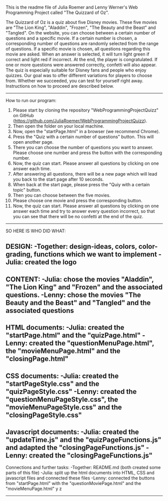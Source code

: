 This is the readme file of Julia Roemer and Lenny Werner's Web Programming Project called "The Quizzard of Oz". 

The Quizzard of Oz is a quiz about five Disney movies. These five movies are "The Lion King", "Aladdin", "Frozen", "The Beauty and the Beast" and "Tangled". On the website, you can choose between a certain number of questions and a specific movie. If a certain number is chosen, a corresponding number of questions are randomly selected from the range of questions. If a specific movie is chosen, all questions regarding this movie are asked. When an answer is selected, it will turn light green if correct and light red if incorrect. At the end, the player is congratulated. If one or more questions were answered correctly, confetti will also appear.
The quiz is especially suitable for Disney fans and people who enjoy quizzes.
Our goal was to offer different variations for players to choose from. Whether we succeeded, you can test for yourself right away. Instructions on how to proceed are described below.

---------------------------------------------------------------------------------------------------------------------------

How to run our program:

1) Please start by cloning the repository "WebProgrammingProjectQuizz" on GitHub (https://github.com/JuliaRoemer/WebProgrammingProjectQuizz).
2) Then open the folder on your local machine.
3) Now, open the "startPage.html" in a browser (we recommend Chrome).
4) Press the "Quiz with a certain number of questions" button. This will open another page.
5) There you can choose the number of questions you want to answer. Please choose one number and press the button with the corresponding number.
6) Now, the quiz can start. Please answer all questions by clicking on one answer each time.
7) After answering all questions, there will be a new page which will lead you back to the start page after 10 seconds.
8) When back at the start page, please press the "Quiy with a certain topic" button.
9) Then you can choose between the five movies.
10) Please choose one movie and press the corresponding button.
11) Now, the quiz can start. Please answer all questions by clicking on one answer each time and try to answer every question incorrect, so that you can see that there will be no confetti at the end of the quiz.

---------------------------------------------------------------------------------------------------------------------------

SO HERE IS WHO DID WHAT:

DESIGN:
-Together: design-ideas, colors, color-grading, functions which we want to implement
-Julia: created the logo
-------------------------------------------------------------------------------------------------------------------------
CONTENT:
-Julia: chose the movies "Aladdin", "The Lion King" and "Frozen" and the associated questions.
-Lenny: chose the movies "The Beauty and the Beast" and "Tangled" and the associated questions
-------------------------------------------------------------------------------------------------------------------------
HTML documents:
-Julia: created the "startPage.html" and the "quizPage.html"
-Lenny: created the "questionMenuPage.html", the "movieMenuPage.html" and the "closingPage.html"
-------------------------------------------------------------------------------------------------------------------------
CSS documents:
-Julia: created the "startPageStyle.css" and the "quizPageStyle.css" 
-Lenny: created the "questionMenuPageStyle.css", the "movieMenuPageStyle.css" and the "closingPageStyle.css"
-------------------------------------------------------------------------------------------------------------------------
Javascript documents:
-Julia: created the "updateTime.js" and the "quizPageFunctions.js" and adapted the "closingPageFunctions.js"
-Lenny: created the "closingPageFunctions.js"
--------------------------------------------------------------------------------------------------------------------------
Connections and further tasks:
-Together: README.md (both created some parts of this file)
-Julia: split up the html documents into HTML, CSS and javascript files and connected these files
-Lenny: connected the buttons from "startPage.html" with the "questionMoviePage.html" and the "movieMenuPage.html"
y
z

---------------------------------------------------------------------------------------------------------------------------